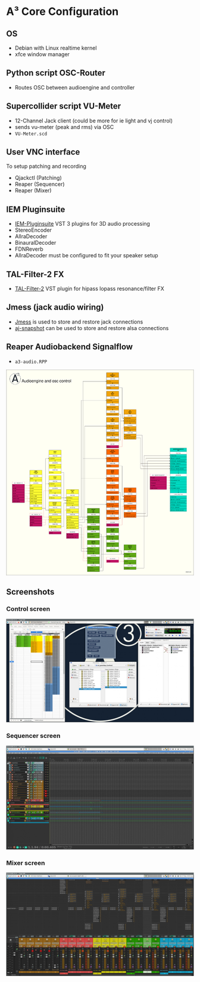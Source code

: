 # A³ Core Configuration

## OS
- Debian with Linux realtime kernel
- xfce window manager
## Python script OSC-Router
 - Routes OSC between audioengine and controller
## Supercollider script VU-Meter
- 12-Channel Jack client (could be more for ie light and vj control)
- sends vu-meter (peak and rms) via OSC
- ```VU-Meter.scd```
## User VNC interface 
To setup patching and recording
- Qjackctl (Patching)
- Reaper (Sequencer)
- Reaper (Mixer)
## IEM Pluginsuite
- [IEM-Pluginsuite](https://plugins.iem.at/) VST 3 plugins for 3D audio processing
- StereoEncoder
- AllraDecoder
- BinauralDecoder
- FDNReverb
- AllraDecoder must be configured to fit your speaker setup
## TAL-Filter-2 FX
- [TAL-Filter-2](https://tal-software.com/products/tal-filter) VST plugin for hipass lopass resonance/filter FX
## Jmess (jack audio wiring)
- [Jmess](https://github.com/jacktrip/jmess-jack) is used to store and restore jack connections
- [aj-snapshot](https://man.archlinux.org/man/aj-snapshot.1.en) can be used to store and restore alsa connections
## Reaper Audiobackend Signalflow
- ```a3-audio.RPP```

![](pics_configuration/audio_signalflow.drawio.png)


## Screenshots
### Control screen
![](pics_configuration/a3_core_screen_interface.png)
### Sequencer  screen
![](pics_configuration/a3_core_screen_sequencer.png)
### Mixer screen
![](pics_configuration/a3_core_screen_mixer.png)